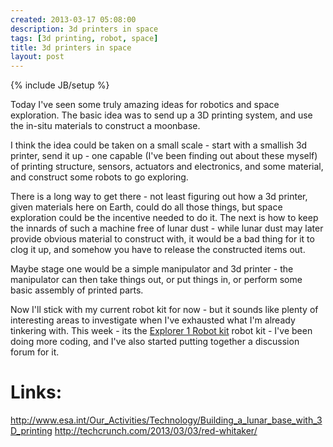 ```yaml
---
created: 2013-03-17 05:08:00
description: 3d printers in space
tags: [3d printing, robot, space]
title: 3d printers in space
layout: post
---
```

{% include JB/setup %}

Today I've seen some truly amazing ideas for robotics and space exploration. The basic idea was to send up a 3D printing system, and use the in-situ materials to construct a moonbase.

I think the idea could be taken on a small scale - start with a smallish 3d printer, send it up - one capable (I've been finding out about these myself) of printing structure, sensors, actuators and electronics, and some material, and construct some robots to go exploring.

There is a long way to get there - not least figuring out how a 3d printer, given materials here on Earth, could do all those things, but space exploration could be the incentive needed to do it. The next is how to keep the innards of such a machine free of lunar dust - while lunar dust may later provide obvious material to construct with, it would be a bad thing for it to clog it up, and somehow you have to release the constructed items out.

Maybe stage one would be a simple manipulator and 3d printer - the manipulator can then take things out, or put things in, or perform some basic assembly of printed parts.

Now I'll stick with my current robot kit for now - but it sounds like plenty of interesting areas to investigate when I've exhausted what I'm already tinkering with. This week - its the
[Explorer 1 Robot kit](http://shop.orionrobots.co.uk/products/orion-explorer-1-robot-kit) robot kit - I've been doing more coding, and I've also started putting together a discussion forum for it.

# Links:

<http://www.esa.int/Our_Activities/Technology/Building_a_lunar_base_with_3D_printing>
<http://techcrunch.com/2013/03/03/red-whitaker/>
 